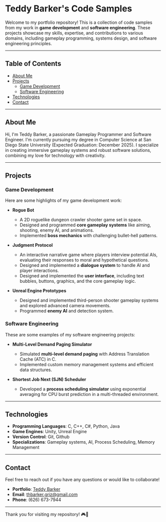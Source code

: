# Teddy Barker's Code Samples

Welcome to my portfolio repository! This is a collection of code samples from my work in **game development** and **software engineering**. These projects showcase my skills, expertise, and contributions to various domains, including gameplay programming, systems design, and software engineering principles.

---

## Table of Contents
- [About Me](#about-me)
- [Projects](#projects)
  - [Game Development](#game-development)
  - [Software Engineering](#software-engineering)
- [Technologies](#technologies)
- [Contact](#contact)

---

## About Me
Hi, I'm Teddy Barker, a passionate Gameplay Programmer and Software Engineer. I'm currently pursuing my degree in Computer Science at San Diego State University (Expected Graduation: December 2025). I specialize in creating immersive gameplay systems and robust software solutions, combining my love for technology with creativity.

---

## Projects

### Game Development
Here are some highlights of my game development work:

- **Rogue Bot**
  - A 2D roguelike dungeon crawler shooter game set in space.
  - Designed and programmed **core gameplay systems** like aiming, shooting, enemy AI, and animations.
  - Implemented **boss mechanics** with challenging bullet-hell patterns.

- **Judgment Protocol**
  - An interactive narrative game where players interview potential AIs, evaluating their responses to moral and hypothetical questions.
  - Designed and implemented a **dialogue system** to handle AI and player interactions.
  - Designed and implemented the **user interface**, including text bubbles, buttons, graphics, and the core gameplay logic.

- **Unreal Engine Prototypes**
  - Designed and implemented third-person shooter gameplay systems and explored advanced camera movements.
  - Programmed **enemy AI** and detection system.

### Software Engineering
These are some examples of my software engineering projects:

- **Multi-Level Demand Paging Simulator**
  - Simulated **multi-level demand paging** with Address Translation Cache (ATC) in C.
  - Implemented custom memory management systems and efficient data structures.

- **Shortest Job Next (SJN) Scheduler**
  - Developed a **process scheduling simulator** using exponential averaging for CPU burst prediction in a multi-threaded environment.

---

## Technologies
- **Programming Languages**: C, C++, C#, Python, Java
- **Game Engines**: Unity, Unreal Engine
- **Version Control**: Git, Github
- **Specializations**: Gameplay systems, AI, Process Scheduling, Memory Management

---

## Contact
Feel free to reach out if you have any questions or would like to collaborate!

- **Portfolio**: [Teddy Barker](http://www.teddybarkergames.com)
- **Email**: [thbarker.griz@gmail.com](mailto:thbarker.griz@gmail.com)
- **Phone**: (626) 673-7944

---

Thank you for visiting my repository! 🎮📘
